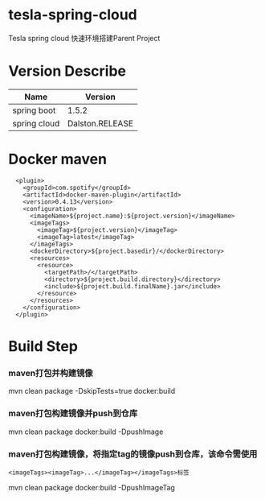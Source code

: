 # tesla-spring-cloud
Tesla spring cloud 快速环境搭建Parent Project


# Version Describe
| Name                                    | Version                            |
| ---------------------------------------- | ---------------------------------- |
| spring boot                              | 1.5.2                      |  
| spring cloud                             | Dalston.RELEASE |


# Docker maven

```
  <plugin>
    <groupId>com.spotify</groupId>
    <artifactId>docker-maven-plugin</artifactId>
    <version>0.4.13</version>
    <configuration>
      <imageName>${project.name}:${project.version}</imageName>
      <imageTags>
        <imageTag>${project.version}</imageTag>
        <imageTag>latest</imageTag>
      </imageTags>
      <dockerDirectory>${project.basedir}/</dockerDirectory>
      <resources>
        <resource>
          <targetPath>/</targetPath>
          <directory>${project.build.directory}</directory>
          <include>${project.build.finalName}.jar</include>
        </resource>
      </resources>
    </configuration>
  </plugin>
```


# Build Step

### maven打包并构建镜像
mvn clean package -DskipTests=true docker:build

### maven打包构建镜像并push到仓库
mvn clean package docker:build -DpushImage

### maven打包构建镜像，将指定tag的镜像push到仓库，该命令需使用
`<imageTags><imageTag>...</imageTag></imageTags>标签`

mvn clean package docker:build -DpushImageTag

